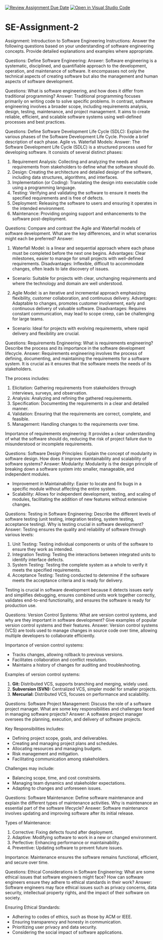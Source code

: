 [![Review Assignment Due Date](https://classroom.github.com/assets/deadline-readme-button-24ddc0f5d75046c5622901739e7c5dd533143b0c8e959d652212380cedb1ea36.svg)](https://classroom.github.com/a/-ucQIGTc)
[![Open in Visual Studio Code](https://classroom.github.com/assets/open-in-vscode-718a45dd9cf7e7f842a935f5ebbe5719a5e09af4491e668f4dbf3b35d5cca122.svg)](https://classroom.github.com/online_ide?assignment_repo_id=15243297&assignment_repo_type=AssignmentRepo)
# SE-Assignment-2
Assignment: Introduction to Software Engineering
Instructions:
Answer the following questions based on your understanding of software engineering concepts. Provide detailed explanations and examples where appropriate.

Questions:
Define Software Engineering:
Answer:
Software engineering is a systematic, disciplined, and quantifiable approach to the development, operation, and maintenance of software. It encompasses not only the technical aspects of creating software but also the management and human aspects of software development. 

Questions:
What is software engineering, and how does it differ from traditional programming?
Answer:
Traditional programming focuses primarily on writing code to solve specific problems. In contrast, software engineering involves a broader scope, including requirements analysis, design, testing, maintenance, and project management. It aims to create reliable, efficient, and scalable software systems using well-defined processes and best practices.


Questions:
Define Software Development Life Cycle (SDLC):
Explain the various phases of the Software Development Life Cycle. Provide a brief description of each phase.
Agile vs. Waterfall Models:
Answer:
The Software Development Life Cycle (SDLC) is a structured process used for developing software. It consists of several distinct phases:
1. Requirement Analysis: Collecting and analyzing the needs and requirements from stakeholders to define what the software should do.
2. Design: Creating the architecture and detailed design of the software, including data structures, algorithms, and interfaces.
3. Implementation (or Coding): Translating the design into executable code using a programming language.
4. Testing: Verifying and validating the software to ensure it meets the specified requirements and is free of defects.
5. Deployment: Releasing the software to users and ensuring it operates in the intended environment.
6. Maintenance: Providing ongoing support and enhancements to the software post-deployment.


Questions:
Compare and contrast the Agile and Waterfall models of software development. What are the key differences, and in what scenarios might each be preferred?
Answer:
1. Waterfall Model: is a linear and sequential approach where each phase must be completed before the next one begins.
Advantages: Clear milestones, easier to manage for small projects with well-defined requirements.
Disadvantages: Inflexible, difficult to accommodate changes, often leads to late discovery of issues.
- Scenario: Suitable for projects with clear, unchanging requirements and where the technology and domain are well understood.

2. Agile Model: is an iterative and incremental approach emphasizing flexibility, customer collaboration, and continuous delivery.
Advantages: Adaptable to changes, promotes customer involvement, early and continuous delivery of valuable software.
Disadvantages: Requires constant communication, may lead to scope creep, can be challenging for large teams.
- Scenario: Ideal for projects with evolving requirements, where rapid delivery and flexibility are crucial.


Questions:
Requirements Engineering:
What is requirements engineering? Describe the process and its importance in the software development lifecycle.
Answer:
Requirements engineering involves the process of defining, documenting, and maintaining the requirements for a software system. It is crucial as it ensures that the software meets the needs of its stakeholders.

The process includes:
1. Elicitation: Gathering requirements from stakeholders through interviews, surveys, and observation.
2. Analysis: Analyzing and refining the gathered requirements.
3. Specification: Documenting the requirements in a clear and detailed manner.
4. Validation: Ensuring that the requirements are correct, complete, and feasible.
5. Management: Handling changes to the requirements over time.

Importance of requirements engineering: It provides a clear understanding of what the software should do, reducing the risk of project failure due to misunderstood or incomplete requirements.


Questions:
Software Design Principles:
Explain the concept of modularity in software design. How does it improve maintainability and scalability of software systems?
Answer:
Modularity: Modularity is the design principle of breaking down a software system into smaller, manageable, and independent modules.
- Improvement in Maintainability: Easier to locate and fix bugs in a specific module without affecting the entire system.
- Scalability: Allows for independent development, testing, and scaling of modules, facilitating the addition of new features without extensive changes.


Questions:
Testing in Software Engineering:
Describe the different levels of software testing (unit testing, integration testing, system testing, acceptance testing). Why is testing crucial in software development?
Answer:
Testing ensures the quality and reliability of software through various levels:
1. Unit Testing: Testing individual components or units of the software to ensure they work as intended.
2. Integration Testing: Testing the interactions between integrated units to identify interface defects.
3. System Testing: Testing the complete system as a whole to verify it meets the specified requirements.
4. Acceptance Testing: Testing conducted to determine if the software meets the acceptance criteria and is ready for delivery.

Testing is crucial in software development because it detects issues early and simplifies debugging, ensures combined units work together correctly, validates end-to-end functionality, and ensures the software is ready for production use.


Questions:
Version Control Systems:
What are version control systems, and why are they important in software development? Give examples of popular version control systems and their features.
Answer:
Version control systems (VCS) are tools used to manage changes in source code over time, allowing multiple developers to collaborate efficiently.

Importance of version control systems:
- Tracks changes, allowing rollback to previous versions.
- Facilitates collaboration and conflict resolution.
- Maintains a history of changes for auditing and troubleshooting.

Examples of version control systems:
1. **Git:** Distributed VCS, supports branching and merging, widely used.
2. **Subversion (SVN):** Centralized VCS, simpler model for smaller projects.
3. **Mercurial:** Distributed VCS, focuses on performance and scalability.


Questions:
Software Project Management:
Discuss the role of a software project manager. What are some key responsibilities and challenges faced in managing software projects?
Answer:
A software project manager oversees the planning, execution, and delivery of software projects.

Key Responsibilities includes:
- Defining project scope, goals, and deliverables.
- Creating and managing project plans and schedules.
- Allocating resources and managing budgets.
- Risk management and mitigation.
- Facilitating communication among stakeholders.

Challenges may include:
- Balancing scope, time, and cost constraints.
- Managing team dynamics and stakeholder expectations.
- Adapting to changes and unforeseen issues.


Questions:
Software Maintenance:
Define software maintenance and explain the different types of maintenance activities. Why is maintenance an essential part of the software lifecycle?
Answer:
Software maintenance involves updating and improving software after its initial release.

Types of Maintenance:
1. Corrective: Fixing defects found after deployment.
2. Adaptive: Modifying software to work in a new or changed environment.
3. Perfective: Enhancing performance or maintainability.
4. Preventive: Updating software to prevent future issues.

Importance: Maintenance ensures the software remains functional, efficient, and secure over time.


Questions:
Ethical Considerations in Software Engineering:
What are some ethical issues that software engineers might face? How can software engineers ensure they adhere to ethical standards in their work?
Answer:
Software engineers may face ethical issues such as privacy concerns, data security, intellectual property rights, and the impact of their software on society.

Ensuring Ethical Standards:
- Adhering to codes of ethics, such as those by ACM or IEEE.
- Ensuring transparency and honesty in communication.
- Prioritizing user privacy and data security.
- Considering the social impact of software applications.
